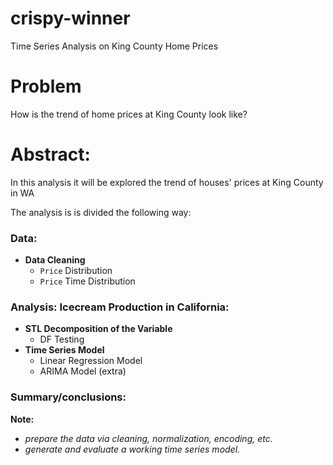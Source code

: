 # crispy-winner
Time Series Analysis on King County Home Prices

# Problem

How is the trend of home prices at King County look like?

# Abstract:

In this analysis it will be explored the trend of houses' prices at King County in WA

The analysis is is divided the following way:

### Data:
- **Data Cleaning**
    - `Price` Distribution
    - `Price` Time Distribution

### Analysis: Icecream Production in California:
- **STL Decomposition of the Variable**
    - DF Testing
- **Time Series Model**
    - Linear Regression Model
    - ARIMA Model (extra)

### Summary/conclusions:




**Note:**
- *prepare the data via cleaning, normalization, encoding, etc.*
- *generate and evaluate a working time series model.*
